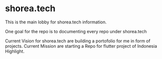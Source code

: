 # shorea.tech
This is the main lobby for shorea.tech information.

One goal for the repo is to documenting every repo under shorea.tech

Current Vision for shorea.tech are building a portofolio for me in form of projects.
Current Mission are starting a Repo for flutter project of Indonesia Highlight.
